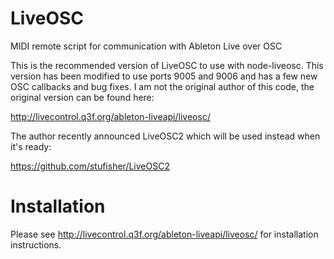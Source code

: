 LiveOSC
=======

MIDI remote script for communication with Ableton Live over OSC

This is the recommended version of LiveOSC to use with node-liveosc.  This version has been modified to use ports 9005 and 9006 and has a few new OSC callbacks and bug fixes.  I am not the original author of this code, the original version can be found here:

http://livecontrol.q3f.org/ableton-liveapi/liveosc/

The author recently announced LiveOSC2 which will be used instead when it's ready:

https://github.com/stufisher/LiveOSC2

# Installation

Please see http://livecontrol.q3f.org/ableton-liveapi/liveosc/ for installation instructions.
